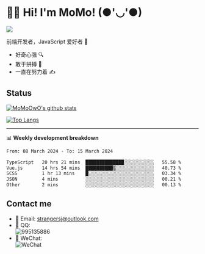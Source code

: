 # 👨‍🎓 Hi! I'm MoMo! (●'◡'●)

[![](https://img.shields.io/badge/-@MoMoOwO-%23181717?style=flat-square&logo=github)](https://github.com/MoMoOwO)

前端开发者，JavaScript 爱好者 💖
- 好奇心强 🔍
- 敢于拼搏 💪
- 一直在努力着 ✍

## Status

[![MoMoOwO's github stats](https://github-readme-stats.vercel.app/api?username=MoMoOwO&show_icons=true&theme=tokyonight)](https://github.com/MoMoOwO)

[![Top Langs](https://github-readme-stats.vercel.app/api/top-langs/?username=MoMoOwO&layout=compact&theme=tokyonight)](https://github.com/MoMoOwO)

---

📊 **Weekly development breakdown**

<!--START_SECTION:waka-->

```txt
From: 08 March 2024 - To: 15 March 2024

TypeScript   20 hrs 21 mins  ██████████████░░░░░░░░░░░   55.58 %
Vue.js       14 hrs 54 mins  ██████████▒░░░░░░░░░░░░░░   40.73 %
SCSS         1 hr 13 mins    █░░░░░░░░░░░░░░░░░░░░░░░░   03.34 %
JSON         4 mins          ░░░░░░░░░░░░░░░░░░░░░░░░░   00.21 %
Other        2 mins          ░░░░░░░░░░░░░░░░░░░░░░░░░   00.13 %
```

<!--END_SECTION:waka-->

## Contact me

- 📧 Email: strangersj@outlook.com
- 🐧 QQ:  
  ![995135886](https://i.loli.net/2020/11/27/Yx6eDSQi34Va5IA.jpg)
- 💭 WeChat:  
  ![WeChat](https://i.loli.net/2020/11/27/wWX6uVoIQqig5KP.jpg)
  

